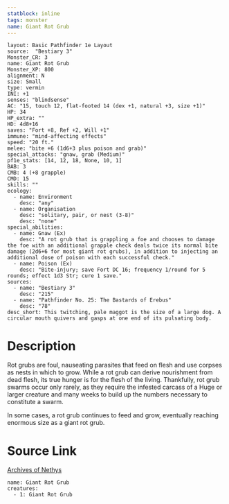 ```yaml
---
statblock: inline
tags: monster
name: Giant Rot Grub
---
```

```statblock
layout: Basic Pathfinder 1e Layout
source:  "Bestiary 3"
Monster_CR: 3
name: Giant Rot Grub
Monster_XP: 800
alignment: N
size: Small
type: vermin
INI: +1
senses: "blindsense"
AC: "15, touch 12, flat-footed 14 (dex +1, natural +3, size +1)"
HP: 34
HP_extra: ""
HD: 4d8+16
saves: "Fort +8, Ref +2, Will +1"
immune: "mind-affecting effects"
speed: "20 ft."
melee: "bite +6 (1d6+3 plus poison and grab)"
special_attacks: "gnaw, grab (Medium)"
pf1e_stats: [14, 12, 18, None, 10, 1]
BAB: 3
CMB: 4 (+8 grapple)
CMD: 15
skills: ""
ecology:
  - name: Environment
    desc: "any"
  - name: Organisation
    desc: "solitary, pair, or nest (3-8)"
    desc: "none"
special_abilities:
  - name: Gnaw (Ex)
    desc: "A rot grub that is grappling a foe and chooses to damage the foe with an additional grapple check deals twice its normal bite damage (2d6+6 for most giant rot grubs), in addition to injecting an additional dose of poison with each successful check."
  - name: Poison (Ex)
    desc: "Bite-injury; save Fort DC 16; frequency 1/round for 5 rounds; effect 1d3 Str; cure 1 save."
sources:
  - name: "Bestiary 3"
    desc: "215"
  - name: "Pathfinder No. 25: The Bastards of Erebus"
    desc: "78"
desc_short: This twitching, pale maggot is the size of a large dog. A circular mouth quivers and gasps at one end of its pulsating body.
```
# Description
Rot grubs are foul, nauseating parasites that feed on flesh and use corpses as nests in which to grow. While a rot grub can derive nourishment from dead flesh, its true hunger is for the flesh of the living. Thankfully, rot grub swarms occur only rarely, as they require the infested carcass of a Huge or larger creature and many weeks to build up the numbers necessary to constitute a swarm.

In some cases, a rot grub continues to feed and grow, eventually reaching enormous size as a giant rot grub.
# Source Link
[Archives of Nethys](https://aonprd.com/MonsterDisplay.aspx?ItemName=Giant%20Rot%20Grub)
```encounter-table
name: Giant Rot Grub
creatures:
  - 1: Giant Rot Grub
```
